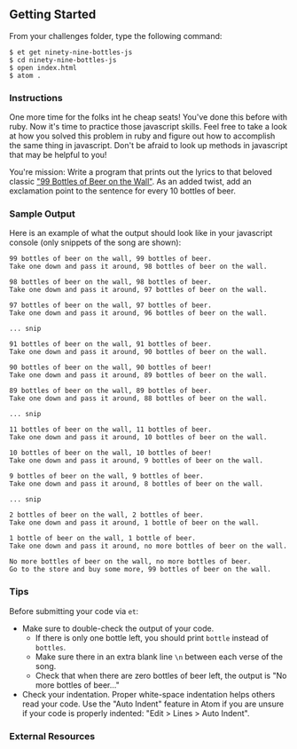 ## Getting Started

From your challenges folder, type the following command:

```
$ et get ninety-nine-bottles-js
$ cd ninety-nine-bottles-js
$ open index.html
$ atom .
```

### Instructions

One more time for the folks int he cheap seats! You've done this before with ruby. Now it's time to practice those javascript skills. Feel free to take a look at how you solved this problem in ruby and figure out how to accomplish the same thing in javascript. Don't be afraid to look up methods in javascript that may be helpful to you!

You're mission: Write a program that prints out the lyrics to that beloved classic ["99 Bottles of Beer on the Wall"][lyrics].
As an added twist, add an exclamation point to the sentence for every 10 bottles of beer.

### Sample Output

Here is an example of what the output should look like in your javascript console (only snippets of the song are shown):

```no-highlight
99 bottles of beer on the wall, 99 bottles of beer.
Take one down and pass it around, 98 bottles of beer on the wall.

98 bottles of beer on the wall, 98 bottles of beer.
Take one down and pass it around, 97 bottles of beer on the wall.

97 bottles of beer on the wall, 97 bottles of beer.
Take one down and pass it around, 96 bottles of beer on the wall.

... snip

91 bottles of beer on the wall, 91 bottles of beer.
Take one down and pass it around, 90 bottles of beer on the wall.

90 bottles of beer on the wall, 90 bottles of beer!
Take one down and pass it around, 89 bottles of beer on the wall.

89 bottles of beer on the wall, 89 bottles of beer.
Take one down and pass it around, 88 bottles of beer on the wall.

... snip

11 bottles of beer on the wall, 11 bottles of beer.
Take one down and pass it around, 10 bottles of beer on the wall.

10 bottles of beer on the wall, 10 bottles of beer!
Take one down and pass it around, 9 bottles of beer on the wall.

9 bottles of beer on the wall, 9 bottles of beer.
Take one down and pass it around, 8 bottles of beer on the wall.

... snip

2 bottles of beer on the wall, 2 bottles of beer.
Take one down and pass it around, 1 bottle of beer on the wall.

1 bottle of beer on the wall, 1 bottle of beer.
Take one down and pass it around, no more bottles of beer on the wall.

No more bottles of beer on the wall, no more bottles of beer.
Go to the store and buy some more, 99 bottles of beer on the wall.
```

### Tips

Before submitting your code via `et`:

* Make sure to double-check the output of your code.
  - If there is only one bottle left, you should print `bottle` instead of `bottles`.
  - Make sure there in an extra blank line `\n` between each verse of the song.
  - Check that when there are zero bottles of beer left, the output is "No more bottles of beer..."
* Check your indentation. Proper white-space indentation helps others read your code. Use the "Auto Indent" feature in Atom if you are unsure if your code is properly indented: "Edit > Lines > Auto Indent".

### External Resources

[lyrics]: http://www.99-bottles-of-beer.net/lyrics.html
